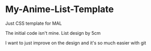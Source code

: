# My-Anime-List-Template
Just CSS template for MAL

The initial code isn't mine.
List design by 5cm   

I want to just improve on the design and it's so much easier with git
